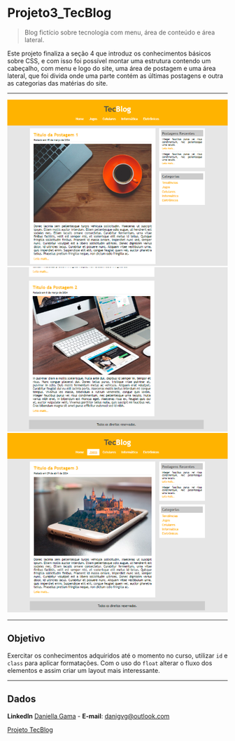 # Projeto3_TecBlog
>Blog fictício sobre tecnologia com menu, área de conteúdo e área lateral.

Este projeto finaliza a seção 4 que introduz os conhecimentos básicos sobre CSS, e com isso foi possível montar uma estrutura contendo um cabeçalho, com menu e logo do site, uma área de postagem e uma área lateral, que foi divida onde uma parte contém as últimas postagens e outra as categorias das matérias do site.

<hr>

![Index](imagens/TecBlog1.png)
![Index2](imagens/TecBlog2.png)
![Jogos](imagens/TecBlog3.png)

<hr>

## Objetivo

Exercitar os conhecimentos adquiridos até o momento no curso, utilizar `id` e `class` para aplicar formatações. Com o uso do `float` alterar o fluxo dos elementos e assim criar um layout mais interessante.

<hr>

## Dados
**LinkedIn** [Daniella Gama](https://www.linkedin.com/in/danigvg/) - **E-mail**: danigvg@outlook.com

[Projeto TecBlog](https://github.com/danigvg/Projeto3_TecBlog)